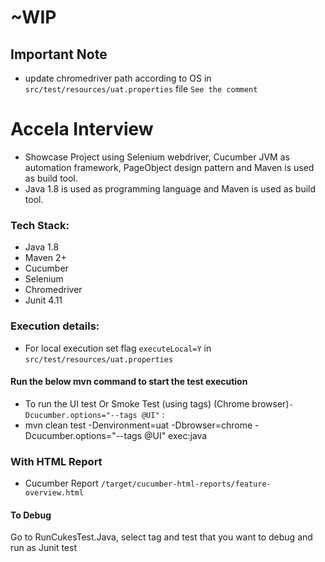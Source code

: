# ~WIP

## Important Note
* update chromedriver path according to OS in `src/test/resources/uat.properties` file `See the comment`

# Accela Interview
* Showcase Project using Selenium webdriver, Cucumber JVM as automation framework, PageObject design pattern and Maven is used as build tool.
* Java 1.8 is used as programming language and Maven is used as build tool.


### Tech Stack:
* Java 1.8
* Maven 2+
* Cucumber
* Selenium
* Chromedriver
* Junit 4.11

### Execution details:

* For local execution set flag `executeLocal=Y` in `src/test/resources/uat.properties`

#### Run the below mvn command to start the test execution
* To run the UI test Or Smoke Test (using tags) (Chrome browser)`-Dcucumber.options="--tags @UI"` :
*  mvn clean test -Denvironment=uat -Dbrowser=chrome -Dcucumber.options="--tags @UI" exec:java

### With HTML Report

* Cucumber Report `/target/cucumber-html-reports/feature-overview.html`

#### To Debug

Go to RunCukesTest.Java, select tag and test that you want to debug and run as Junit test




